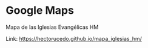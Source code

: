 # Google Maps

Mapa de las Iglesias Evangélicas HM

Link: https://hectorucedo.github.io/mapa_iglesias_hm/